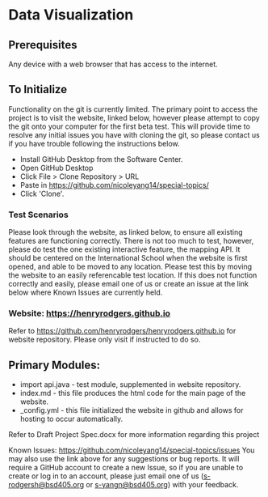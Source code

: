 # Data Visualization

## Prerequisites
Any device with a web browser that has access to the internet.

## To Initialize
Functionality on the git is currently limited. The primary point to access the project is to visit the website, linked below, however please attempt to copy the git onto your computer for the first beta test. This will provide time to resolve any initial issues you have with cloning the git, so please contact us if you have trouble following the instructions below.
* Install GitHub Desktop from the Software Center.
* Open GitHub Desktop
* Click File > Clone Repository > URL
* Paste in https://github.com/nicoleyang14/special-topics/
* Click 'Clone'.

### Test Scenarios
Please look through the website, as linked below, to ensure all existing features are functioning correctly. There is not too much to test, however, please do test the one existing interactive feature, the mapping API. It should be centered on the International School when the website is first opened, and able to be moved to any location. Please test this by moving the website to an easily referencable test location. If this does not function correctly and easily, please email one of us or create an issue at the link below where Known Issues are currently held.


### Website: https://henryrodgers.github.io
 Refer to https://github.com/henryrodgers/henryrodgers.github.io for website repository. Please only visit if instructed to do so.

## Primary Modules:
* import api.java - test module, supplemented in website repository.
* index.md - this file produces the html code for the main page of the website.
* _config.yml - this file initialized the website in github and allows for hosting to occur automatically.

Refer to Draft Project Spec.docx for more information regarding this project

Known Issues: https://github.com/nicoleyang14/special-topics/issues
You may also use the link above for any suggestions or bug reports. It will require a GitHub account to create a new Issue, so if you are unable to create or log in to an account, please just email one of us (s-rodgersh@bsd405.org or s-yangn@bsd405.org) with your feedback.